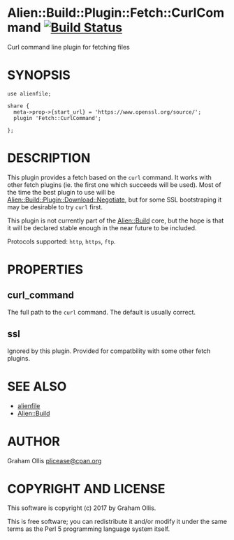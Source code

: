 # Alien::Build::Plugin::Fetch::CurlCommand [![Build Status](https://secure.travis-ci.org/plicease/Alien-Build-Plugin-Fetch-CurlCommand.png)](http://travis-ci.org/plicease/Alien-Build-Plugin-Fetch-CurlCommand)

Curl command line plugin for fetching files

# SYNOPSIS

    use alienfile;
    
    share {
      meta->prop->{start_url} = 'https://www.openssl.org/source/';
      plugin 'Fetch::CurlCommand';
    
    };

# DESCRIPTION

This plugin provides a fetch based on the `curl` command.  It works with other fetch
plugins (ie. the first one which succeeds will be used).  Most of the time the best plugin
to use will be [Alien::Build::Plugin::Download::Negotiate](https://metacpan.org/pod/Alien::Build::Plugin::Download::Negotiate), but for some SSL bootstraping
it may be desirable to try `curl` first.

This plugin is not currently part of the [Alien::Build](https://metacpan.org/pod/Alien::Build) core, but the hope is that it
will be declared stable enough in the near future to be included.

Protocols supported: `http`, `https`, `ftp`.

# PROPERTIES

## curl\_command

The full path to the `curl` command.  The default is usually correct.

## ssl

Ignored by this plugin.  Provided for compatbility with some other fetch plugins.

# SEE ALSO

- [alienfile](https://metacpan.org/pod/alienfile)
- [Alien::Build](https://metacpan.org/pod/Alien::Build)

# AUTHOR

Graham Ollis <plicease@cpan.org>

# COPYRIGHT AND LICENSE

This software is copyright (c) 2017 by Graham Ollis.

This is free software; you can redistribute it and/or modify it under
the same terms as the Perl 5 programming language system itself.
